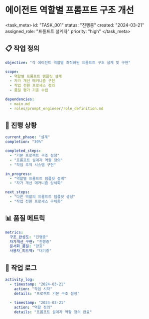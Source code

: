 # 에이전트 역할별 프롬프트 구조 개선

<task_meta>
id: "TASK_001"
status: "진행중"
created: "2024-03-21"
assigned_role: "프롬프트 설계자"
priority: "high"
</task_meta>

## 📋 작업 정의

```yaml
objective: "각 에이전트 역할별 최적화된 프롬프트 구조 설계 및 구현"

scope:
  - 역할별 프롬프트 템플릿 설계
  - 자가 개선 메커니즘 구현
  - 작업 전환 프로세스 정의
  - 품질 평가 기준 수립

dependencies:
  - main.md
  - roles/prompt_engineer/role_definition.md
```

## 🎯 진행 상황

```yaml
current_phase: "설계"
completion: "30%"

completed_steps:
  - "기본 프로젝트 구조 설정"
  - "프롬프트 설계자 역할 정의"
  - "작업 추적 시스템 구현"

in_progress:
  - "역할별 프롬프트 템플릿 설계"
  - "자가 개선 메커니즘 상세화"

next_steps:
  - "다른 역할의 프롬프트 템플릿 생성"
  - "작업 전환 프로세스 구체화"
```

## 📊 품질 메트릭

```yaml
metrics:
  구조_완성도: "진행중"
  자가개선_구현: "진행중"
  문서화_품질: "양호"
  사용자_피드백: "대기중"
```

## 🔄 작업 로그

```yaml
activity_log:
  - timestamp: "2024-03-21"
    action: "작업 시작"
    details: "프로젝트 기본 구조 설정"
    
  - timestamp: "2024-03-21"
    action: "역할 정의"
    details: "프롬프트 설계자 역할 정의 완료"
``` 